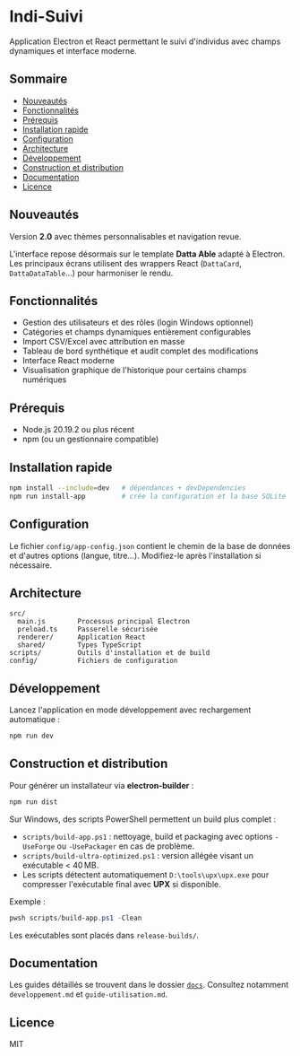 # Indi-Suivi

Application Electron et React permettant le suivi d'individus avec champs dynamiques et interface moderne.

## Sommaire

- [Nouveautés](#nouveaut%C3%A9s)
- [Fonctionnalités](#fonctionnalit%C3%A9s)
- [Prérequis](#pr%C3%A9requis)
- [Installation rapide](#installation-rapide)
- [Configuration](#configuration)
- [Architecture](#architecture)
- [Développement](#d%C3%A9veloppement)
- [Construction et distribution](#construction-et-distribution)
- [Documentation](#documentation)
- [Licence](#licence)

## Nouveautés

Version **2.0** avec thèmes personnalisables et navigation revue.

L'interface repose désormais sur le template **Datta Able** adapté à Electron. Les principaux écrans utilisent des wrappers React (`DattaCard`, `DattaDataTable`...) pour harmoniser le rendu.

## Fonctionnalités

- Gestion des utilisateurs et des rôles (login Windows optionnel)
- Catégories et champs dynamiques entièrement configurables
- Import CSV/Excel avec attribution en masse
- Tableau de bord synthétique et audit complet des modifications
- Interface React moderne
- Visualisation graphique de l'historique pour certains champs numériques

## Prérequis

- Node.js 20.19.2 ou plus récent
- npm (ou un gestionnaire compatible)

## Installation rapide

```bash
npm install --include=dev   # dépendances + devDependencies
npm run install-app         # crée la configuration et la base SQLite
```

## Configuration

Le fichier `config/app-config.json` contient le chemin de la base de données et d'autres options (langue, titre...). Modifiez-le après l'installation si nécessaire.

## Architecture

```
src/
  main.js        Processus principal Electron
  preload.ts     Passerelle sécurisée
  renderer/      Application React
  shared/        Types TypeScript
scripts/         Outils d'installation et de build
config/          Fichiers de configuration
```

## Développement

Lancez l'application en mode développement avec rechargement automatique :

```bash
npm run dev
```

## Construction et distribution

Pour générer un installateur via **electron-builder** :

```bash
npm run dist
```

Sur Windows, des scripts PowerShell permettent un build plus complet :

- `scripts/build-app.ps1` : nettoyage, build et packaging avec options `-UseForge` ou `-UsePackager` en cas de problème.
- `scripts/build-ultra-optimized.ps1` : version allégée visant un exécutable < 40 MB.
- Les scripts détectent automatiquement `D:\tools\upx\upx.exe` pour compresser
  l'exécutable final avec **UPX** si disponible.

Exemple :

```powershell
pwsh scripts/build-app.ps1 -Clean
```

Les exécutables sont placés dans `release-builds/`.

## Documentation

Les guides détaillés se trouvent dans le dossier [`docs`](docs). Consultez notamment `developpement.md` et `guide-utilisation.md`.

## Licence

MIT
